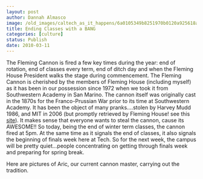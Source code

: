 ```yaml
---
layout: post
author: Dannah Almasco
image: /old_images/caltech_as_it_happens/6a0105349b8251970b0120a925618a970b.jpg
title: Ending Classes with a BANG
categories: [culture]
status: Publish
date: 2010-03-11
---
```


The Fleming Cannon is fired a few key times during the year: end of rotation, end of classes every term, end of ditch day and when the Fleming House President walks the stage during commencement. 
The Fleming Cannon is cherished by the members of Fleming House (including myself) as it has been in our possession since 1972 when we took it from Southwestern Academy in San Marino. The cannon itself was originally cast in the 1870s for the Franco-Prussian War prior to its time at Southwestern Academy. It has been the object of many pranks....stolen by Harvey Mudd 1986, and MIT in 2006 (but promptly retrieved by Fleming House! see this [site](https://www.flemingcannon.com/)). It makes sense that everyone wants to steal the cannon, cause its AWESOME!!
So today, being the end of winter term classes, the cannon fired at 5pm. At the same time as it signals the end of classes, it also signals the beginning of finals week here at Tech. So for the next week, the campus will be pretty quiet...people concentrating on getting through finals week and preparing for spring break.

Here are pictures of Aric, our current cannon master, carrying out the tradition.

